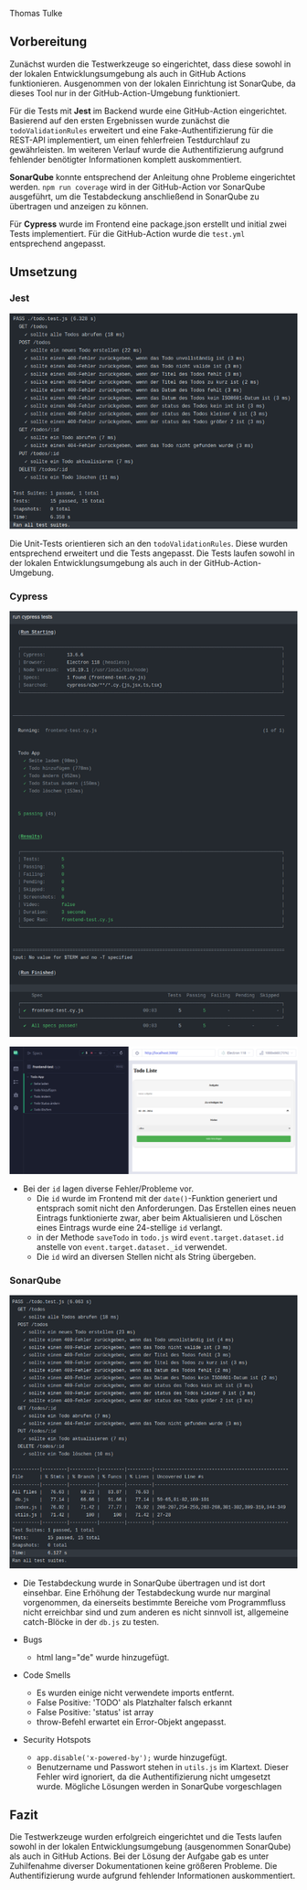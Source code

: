 
Thomas Tulke

## Vorbereitung

Zunächst wurden die Testwerkzeuge so eingerichtet, dass diese sowohl in der lokalen Entwicklungsumgebung als auch in
GitHub Actions funktionieren. Ausgenommen von der lokalen Einrichtung ist SonarQube, da dieses Tool nur 
in der GitHub-Action-Umgebung funktioniert.

Für die Tests mit **Jest** im Backend wurde eine GitHub-Action eingerichtet. Basierend auf den ersten
Ergebnissen wurde zunächst die `todoValidationRules` erweitert und eine Fake-Authentifizierung für die REST-API
implementiert, um einen fehlerfreien Testdurchlauf zu gewährleisten. Im weiteren Verlauf wurde die Authentifizierung
aufgrund fehlender benötigter Informationen komplett auskommentiert.

**SonarQube** konnte entsprechend der Anleitung ohne Probleme eingerichtet werden. `npm run coverage` 
wird in der GitHub-Action vor SonarQube ausgeführt, um die Testabdeckung anschließend in SonarQube zu übertragen
und anzeigen zu können.

Für **Cypress** wurde im Frontend eine package.json erstellt und initial zwei Tests implementiert. 
Für die GitHub-Action wurde die `test.yml` entsprechend angepasst. 

## Umsetzung


### Jest
![img_jest_01.png](img/img_jest_01.png)

Die Unit-Tests orientieren sich an den `todoValidationRules`. Diese wurden entsprechend erweitert und die Tests
angepasst. Die Tests laufen sowohl in der lokalen Entwicklungsumgebung als auch in der GitHub-Action-Umgebung.


### Cypress
![img_cypress_01.png](img/img_cypress_01.png)

![img_cypress_02.png](img/img_cypress_02.png)

- Bei der `id` lagen diverse Fehler/Probleme vor.
  - Die `id` wurde im Frontend mit der `date()`-Funktion generiert und entsprach somit nicht den Anforderungen.
  Das Erstellen eines neuen Eintrags funktionierte zwar, aber beim Aktualisieren und Löschen eines Eintrags wurde eine 24-stellige `id` verlangt.
  - in der Methode `saveTodo` in `todo.js` wird `event.target.dataset.id` anstelle von `event.target.dataset._id` verwendet.
  - Die `id` wird an diversen Stellen nicht als String übergeben.

### SonarQube

![img_sonarqube_01.png](img/img_sonarqube_01.png)

- Die Testabdeckung wurde in SonarQube übertragen und ist dort einsehbar. Eine Erhöhung der Testabdeckung
wurde nur marginal vorgenommen, da einerseits bestimmte Bereiche vom Programmfluss nicht erreichbar sind und zum anderen es nicht
sinnvoll ist, allgemeine catch-Blöcke in der `db.js` zu testen. 

- Bugs
  - html lang="de" wurde hinzugefügt.

- Code Smells
  - Es wurden einige nicht verwendete imports entfernt.
  - False Positive: 'TODO' als Platzhalter falsch erkannt
  - False Positive: 'status' ist array 
  - throw-Befehl erwartet ein Error-Objekt angepasst.

- Security Hotspots
  - `app.disable('x-powered-by');` wurde hinzugefügt.
  - Benutzername und Passwort stehen in `utils.js` im Klartext. Dieser Fehler wird ignoriert, da die Authentifizierung
  nicht umgesetzt wurde. Mögliche Lösungen werden in SonarQube vorgeschlagen


## Fazit

Die Testwerkzeuge wurden erfolgreich eingerichtet und die Tests laufen sowohl in der lokalen Entwicklungsumgebung (ausgenommen SonarQube) als auch in
GitHub Actions. Bei der Lösung der Aufgabe gab es unter Zuhilfenahme diverser Dokumentationen keine größeren Probleme. Die Authentifizierung wurde aufgrund fehlender
Informationen auskommentiert. 
